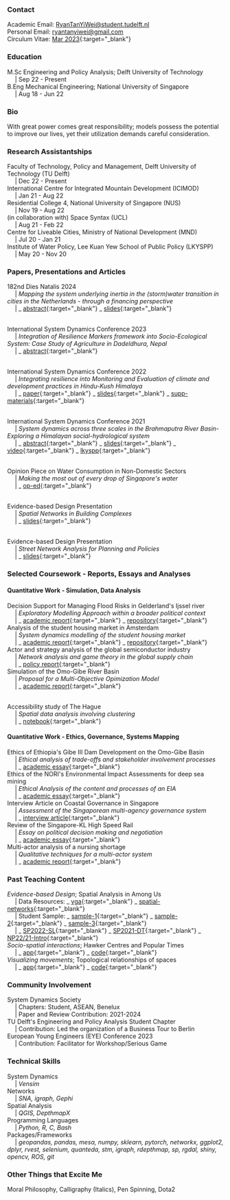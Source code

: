 ### Contact
Academic Email: RyanTanYiWei@student.tudelft.nl
<br>Personal Email: ryantanyiwei@gmail.com
<br>Circulum Vitae: [Mar 2023](https://ryantanyiwei.github.io/content/Resume_Apr2024.pdf){:target="_blank"}

### Education
M.Sc Engineering and Policy Analysis; Delft University of Technology<br>&emsp; | Sep 22 - Present<br>
B.Eng Mechanical Engineering; National University of Singapore<br>&emsp; | Aug 18 - Jun 22<br>

### Bio
With great power comes great responsibility; models possess the potential to improve our lives, yet their utilization demands careful consideration.

### Research Assistantships
Faculty of Technology, Policy and Management, Delft University of Technology (TU Delft)<br>&emsp; | Dec 22 - Present<br>
International Centre for Integrated Mountain Development (ICIMOD)<br>&emsp; | Jan 21 - Aug 22<br>
Residential College 4, National University of Singapore (NUS)<br>&emsp; | Nov 19 - Aug 22<br>
(in collaboration with) Space Syntax (UCL)<br>&emsp; | Aug 21 - Feb 22<br>
Centre for Liveable Cities, Ministry of National Development (MND)<br>&emsp; | Jul 20 - Jan 21<br>
Institute of Water Policy, Lee Kuan Yew School of Public Policy (LKYSPP)<br>&emsp; | May 20 - Nov 20<br>


### Papers, Presentations and Articles
<!---...--->
182nd Dies Natalis 2024
<br>&emsp; |  _Mapping the system underlying inertia in the (storm)water transition in cities in the Netherlands - through a financing perspective_
<br>&emsp; |  _  [abstract](https://ryantanyiwei.github.io/content/Presentations/DN_abstract.txt){:target="_blank"} 
_ [slides](https://ryantanyiwei.github.io/content/Presentations/DN_slides.pdf){:target="_blank"}
<!---...--->
<br>International System Dynamics Conference 2023 
<br>&emsp; |  _Integration of Resilience Markers framework into Socio-Ecological System: Case Study of Agriculture in Dadeldhura, Nepal_
<br>&emsp; |  _ [abstract](https://ryantanyiwei.github.io/content/Presentations/ISDC23_abstract.txt){:target="_blank"} 
<!---...--->
<br>International System Dynamics Conference 2022 
<br>&emsp; |  _Integrating resilience into Monitoring and Evaluation of climate and development practices in Hindu-Kush Himalaya_
<br>&emsp; |  _ [paper](https://ryantanyiwei.github.io/content/Presentations/ISDC22_abs.pdf){:target="_blank"} 
_ [slides](https://ryantanyiwei.github.io/content/Presentations/ISDC22_slides.pdf){:target="_blank"}
_ [supp-materials](https://ryantanyiwei.github.io/content/Presentations/ISDC22_supp.pdf){:target="_blank"} 
<!---...--->
<br>International System Dynamics Conference 2021
<br>&emsp; |  _System dynamics across three scales in the Brahmaputra River Basin- Exploring a Himalayan social-hydrological system_
<br>&emsp; |  _ [abstract](https://ryantanyiwei.github.io/content/Presentations/ISDC21_abstract.txt){:target="_blank"} 
_ [slides](https://ryantanyiwei.github.io/content/Presentations/ISDC21_slides.pdf){:target="_blank"} 
_ [video](https://www.youtube.com/watch?v=AKvyyP2fV8U&ab_channel=RyanTanYiWei){:target="_blank"} 
_ [lkyspp](https://www.facebook.com/watch/live/?ref=watch_permalink&v=670619080813173){:target="_blank"}
<!---...--->
<br>Opinion Piece on Water Consumption in Non-Domestic Sectors
<br>&emsp; |  _Making the most out of every drop of Singapore's water_
<br>&emsp; |  _ [op-ed](https://ryantanyiwei.github.io/content/Reports/oped.pdf){:target="_blank"} 
<!---...--->
<br>Evidence-based Design Presentation
<br>&emsp; |  _Spatial Networks in Building Complexes_
<br>&emsp; |  _ [slides](https://ryantanyiwei.github.io/content/Teaching/spatial_networks_architectural.pdf){:target="_blank"}
<!---...--->
<br>Evidence-based Design Presentation
<br>&emsp; |  _Street Network Analysis for Planning and Policies_
<br>&emsp; |  _ [slides](https://ryantanyiwei.github.io/content/Presentations/CLC-Network-Modelling.pdf){:target="_blank"}


### Selected Coursework - Reports, Essays and Analyses
#### Quantitative Work - Simulation, Data Analysis
<!---Simulations--->
Decision Support for Managing Flood Risks in Gelderland's Ijssel river
<br>&emsp; |  _Exploratory Modelling Approach within a broader political context_ 
<br>&emsp; |  _ [academic report](https://ryantanyiwei.github.io/content/Reports/DecisionSupport.pdf){:target="_blank"}
 _ [repository](https://github.com/alex-dietz/model-based-decision-making){:target="_blank"}
<br>Analysis of the student housing market in Amsterdam
<br>&emsp; |  _System dynamics modelling of the student housing market_ 
<br>&emsp; |  _ [academic report](https://ryantanyiwei.github.io/content/Reports/Omo_Proposal.pdf){:target="_blank"}
 _ [repository](https://github.com/RyanTanYiWei/HousingSystemAMS){:target="_blank"}
<br>Actor and strategy analysis of the global semiconductor industry 
<br>&emsp; |  _Network analysis and game theory in the global supply chain_ 
<br>&emsp; |  _ [policy report](https://ryantanyiwei.github.io/content/Reports/Semiconductor.pdf){:target="_blank"} 
<br>Simulation of the Omo-Gibe River Basin
<br>&emsp; |  _Proposal for a Multi-Objective Opimization Model_ 
<br>&emsp; |  _ [academic report](https://ryantanyiwei.github.io/content/Reports/SD.pdf){:target="_blank"}
<!---Data Science--->
<br>Accessibility study of The Hague 
<br>&emsp; |  _Spatial data analysis involving clustering_ 
<br>&emsp; |  _ [notebook](https://ryantanyiwei.github.io/content/Reports/HagueAccessibility.html){:target="_blank"} 

#### Quantitative Work - Ethics, Governance, Systems Mapping
<!---Qualitative Work--->
Ethics of Ethiopia's Gibe III Dam Development on the Omo-Gibe Basin
<br>&emsp; |  _Ethical analysis of trade-offs and stakeholder involvement processes_ 
<br>&emsp; |  _ [academic essay](https://ryantanyiwei.github.io/content/Reports/Ethics_Omo.pdf){:target="_blank"}
<br>Ethics of the NORI's Environmental Impact Assessments for deep sea mining
<br>&emsp; |  _Ethical Analysis of the content and processes of an EIA_ 
<br>&emsp; |  _ [academic essay](https://ryantanyiwei.github.io/content/Reports/Ethics.pdf){:target="_blank"}
<br>Interview Article on Coastal Governance in Singapore
<br>&emsp; |  _Assessment of the Singaporean multi-agency governance system_ 
<br>&emsp; |  _ [interview article](https://ryantanyiwei.github.io/InterviewCoast/){:target="_blank"}
<br>Review of the Singapore-KL High Speed Rail
<br>&emsp; |  _Essay on political decision making and negotiation_ 
<br>&emsp; |  _ [academic essay](https://ryantanyiwei.github.io/content/Reports/PDM.pdf){:target="_blank"}
<br>Multi-actor analysis of a nursing shortage 
<br>&emsp; |  _Qualitative techniques for a multi-actor system_ 
<br>&emsp; |  _ [academic report](https://ryantanyiwei.github.io/content/Reports/NursingShortage.pdf){:target="_blank"} 


### Past Teaching Content
_Evidence-based Design_; Spatial Analysis in Among Us
<br>&emsp; | Data Resources: _ [vga](https://github.com/RyanTanYiWei/AmongUsVGA){:target="_blank"} _ [spatial-networks](https://github.com/RyanTanYiWei/AmongUsJGraph){:target="_blank"}
<br>&emsp; | Student Sample: _ [sample-1](https://ryantanyiwei.github.io/content/AmongUs/student1.pdf){:target="_blank"} _ [sample-2](https://ryantanyiwei.github.io/content/AmongUs/student2.pdf){:target="_blank"} _ [sample-3](https://ryantanyiwei.github.io/content/AmongUs/student3.pdf){:target="_blank"}
<br>&emsp; |  _ [SP2022-SL](https://ryantanyiwei.github.io/content/AmongUs/SP22-SL.pdf){:target="_blank"} 
_ [SP2021-DT](https://ryantanyiwei.github.io/content/AmongUs/SP21-DT.pdf){:target="_blank"} 
_ [NP22/21-Intro](https://ryantanyiwei.github.io/content/AmongUs/NP21_20.pdf){:target="_blank"} 
<br>_Socio-spatial interactions_; Hawker Centres and Popular Times 
<br>&emsp; |  _ [app](https://rtyw.shinyapps.io/hawkerpopulartimes/){:target="_blank"} 
_ [code](https://github.com/RyanTanYiWei/HawkerShiny){:target="_blank"}
<br>_Visualizing movements_; Topological relationships of spaces
<br>&emsp; |  _ [app](https://rtyw.shinyapps.io/jgraph/){:target="_blank"}
_ [code](https://github.com/RyanTanYiWei/AppJGraph){:target="_blank"}


### Community Involvement
System Dynamics Society
<br>&emsp; |  Chapters: Student, ASEAN, Benelux
<br>&emsp; |  Paper and Review Contribution: 2021-2024<br>
TU Delft's Engineering and Policy Analysis Student Chapter 
<br>&emsp; |  Contribution: Led the organization of a Business Tour to Berlin <br>
European Young Engineers (EYE) Conference 2023
<br>&emsp; |  Contribution: Facilitator for Workshop/Serious Game <br>


### Technical Skills
System Dynamics<br>&emsp; | <i>Vensim</i><br>
Networks<br>&emsp; | <i>SNA, igraph, Gephi</i><br>
Spatial Analysis<br>&emsp; | <i>QGIS, DepthmapX</i><br>
Programming Languages<br>&emsp; | <i>Python, R, C, Bash</i><br>
Packages/Frameworks<br>&emsp; | <i>geopandas, pandas, mesa, numpy, sklearn, pytorch, networkx, ggplot2, dplyr, rvest, selenium, quanteda, stm, igraph, rdepthmap, sp, rgdal, shiny,  opencv, ROS, git</i><br>


### Other Things that Excite Me
Moral Philosophy, Calligraphy (Italics), Pen Spinning, Dota2
